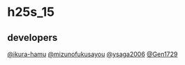 # h25s_15

## developers

[@ikura-hamu](https://github.com/ikura-hamu)
[@mizunofukusayou](https://github.com/mizunofukusayou)
[@ysaga2006](https://github.com/ysaga2006)
[@Gen1729](https://github.com/Gen1729)